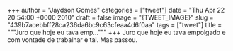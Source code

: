 
+++
author = "Jaydson Gomes"
categories = ["tweet"]
date = "Thu Apr 22 20:54:00 +0000 2010"
draft = false
image = "{TWEET_IMAGE}"
slug = "439b7acebbff28ca236da6bc9c63cfeaa4d6f0aa"
tags = ["tweet"]
title = """Juro que hoje eu tava emp..."""
+++
Juro que hoje eu tava empolgado e com vontade de trabalhar e tal. Mas passou.
